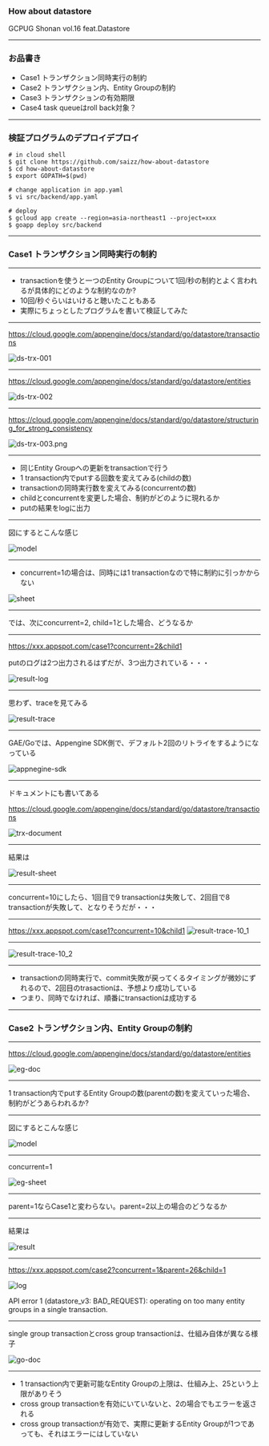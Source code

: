 ### How about datastore

GCPUG Shonan vol.16 feat.Datastore

---

### お品書き

- Case1 トランザクション同時実行の制約
- Case2 トランザクション内、Entity Groupの制約
- Case3 トランザクションの有効期限
- Case4 task queueはroll back対象？

---

### 検証プログラムのデプロイデプロイ

```
# in cloud shell
$ git clone https://github.com/saizz/how-about-datastore
$ cd how-about-datastore
$ export GOPATH=$(pwd)

# change application in app.yaml
$ vi src/backend/app.yaml

# deploy
$ gcloud app create --region=asia-northeast1 --project=xxx
$ goapp deploy src/backend
```
---

### Case1 トランザクション同時実行の制約

---

- transactionを使うと一つのEntity Groupについて1回/秒の制約とよく言われるが具体的にどのような制約なのか?
- 10回/秒ぐらいはいけると聴いたこともある
- 実際にちょっとしたプログラムを書いて検証してみた

---
https://cloud.google.com/appengine/docs/standard/go/datastore/transactions

![ds-trx-001](https://docs.google.com/drawings/d/1lmCWEhpPO7FD5oUIJ26K3mkhj_lqwCutSy4QkSEW5TU/pub?w=910&h=316)

---

https://cloud.google.com/appengine/docs/standard/go/datastore/entities

![ds-trx-002](https://docs.google.com/drawings/d/1grP6O60ewGkLasIusR2_4nHeBhFLgLLbA8O6QR0L21U/pub?w=914&h=272)

---

https://cloud.google.com/appengine/docs/standard/go/datastore/structuring_for_strong_consistency

![ds-trx-003.png](https://docs.google.com/drawings/d/1Bw8iQ-DSE9d0_oVLm5dZlJDcamO5-KbsVoSboI1XEOw/pub?w=897&h=245)

---

- 同じEntity Groupへの更新をtransactionで行う
- 1 transaction内でputする回数を変えてみる(childの数)
- transactionの同時実行数を変えてみる(concurrentの数)
- childとconcurrentを変更した場合、制約がどのように現れるか
- putの結果をlogに出力

---

図にするとこんな感じ

![model](https://docs.google.com/drawings/d/15btUDt7gwEp3QBR_wVpnhbmfagla2PC9jn1phr2XR0o/pub?w=779&amp;h=358)

---

- concurrent=1の場合は、同時には1 transactionなので特に制約に引っかからない

![sheet](https://docs.google.com/drawings/d/1Q_4YEsBFD2_lSUoKqneKklzA2YRCtn_9dYZn3ECqmtg/pub?w=802&h=267)

---

では、次にconcurrent=2, child=1とした場合、どうなるか

---

https://xxx.appspot.com/case1?concurrent=2&child1

putのログは2つ出力されるはずだが、3つ出力されている・・・

![result-log](https://docs.google.com/drawings/d/14oYjNwR2okmw1Q34UT-Bh_LRgq3z-PpS1W6cVcwdmUA/pub?w=586&h=390)

---

思わず、traceを見てみる

![result-trace](https://docs.google.com/drawings/d/1_GhYRHDJr0Xcq9NJU_cG4pOmlZ37tb5H_oeYB54bwkc/pub?w=865&h=425)

---

GAE/Goでは、Appengine SDK側で、デフォルト2回のリトライをするようになっている

![appnegine-sdk](https://docs.google.com/drawings/d/1QMBrcEXLt0VWRQadbYgP_8oIxO_dEbH6q_ZdqcgYGIQ/pub?w=847&h=350)

---

ドキュメントにも書いてある

https://cloud.google.com/appengine/docs/standard/go/datastore/transactions

![trx-document](https://docs.google.com/drawings/d/1U9EiPEuMODIjqBw61uhAQ9V7GjONN0PmWvdmjTe2pGc/pub?w=902&h=213)

---

結果は

![result-sheet](https://docs.google.com/drawings/d/1Fxs4kvROo8andi_fsL3i6BPn3SJ2p06AeTKJv0yGHo4/pub?w=686&h=272)

---

concurrent=10にしたら、1回目で9 transactionは失敗して、2回目で8 transactionが失敗して、となりそうだが・・・

---

https://xxx.appspot.com/case1?concurrent=10&child1
![result-trace-10_1](https://docs.google.com/drawings/d/1OmewpqJV7tqgVxTSAtlelMRlM8hhgz79w2NrVlj6gFA/pub?w=960&h=720)

---

![result-trace-10_2](https://docs.google.com/drawings/d/199DKUgqeiIlC5KAqzvt0FkEYZakoYZVoRlcG8FNUNXQ/pub?w=960&h=720)

---

- transactionの同時実行で、commit失敗が戻ってくるタイミングが微妙にずれるので、2回目のtrasactionは、予想より成功している
- つまり、同時でなければ、順番にtransactionは成功する

---

### Case2 トランザクション内、Entity Groupの制約

---

https://cloud.google.com/appengine/docs/standard/go/datastore/entities

![eg-doc](https://docs.google.com/drawings/d/1trTagwXOTk4cuThG6Bg1Pyw8dS7ASx3T-yz9Qnn8EdY/pub?w=902&h=273)

---

1 transaction内でputするEntity Groupの数(parentの数)を変えていった場合、制約がどうあらわれるか?

---

図にするとこんな感じ

![model](https://docs.google.com/drawings/d/1Mk9-R8KuZcjA77YwzYDMdkVtG_6ctfTikcSSHdPmOkg/pub?w=847&h=485)

---

concurrent=1

![eg-sheet](https://docs.google.com/drawings/d/1rjJ8vLP6-Q8XZL5ksH59Wzt4VE51j2ElJlqcxtXbubc/pub?w=475&h=265)

---

parent=1ならCase1と変わらない。parent=2以上の場合のどうなるか

---

結果は

![result](https://docs.google.com/drawings/d/1AyiY_7itdPuWYl6xZb8zqx6Kgs0w2h6dMpqblxFNFnA/pub?w=475&h=265)

---

https://xxx.appspot.com/case2?concurrent=1&parent=26&child=1

![log](https://docs.google.com/drawings/d/1ZsP-oTQGheoxlFwbZaurN9ppYrdMPonZSuhSe3T2sqU/pub?w=730&h=102)

API error 1 (datastore_v3: BAD_REQUEST): operating on too many entity groups in a single transaction.

---

single group transactionとcross group transactionは、仕組み自体が異なる様子

![go-doc](https://docs.google.com/drawings/d/19h1Z6_dkWwRtK1kAbt695d-C7W67kfCpNFDqylw2Pdw/pub?w=677&h=293)

---

- 1 transaction内で更新可能なEntity Groupの上限は、仕組み上、25という上限がありそう
- cross group transactionを有効にいていないと、2の場合でもエラーを返される
- cross group transactionが有効で、実際に更新するEntity Groupが1つであっても、それはエラーにはしていない



